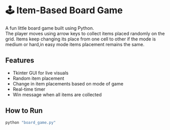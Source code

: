 # 🕹️ Item-Based Board Game
A fun little board game built using Python.  
The player moves using arrow keys to collect items placed randomly on the grid.
Items keep changing its place from one cell to other if the mode is medium or hard,in easy mode items placement remains the same.

## Features
- Tkinter GUI for live visuals  
- Random item placement
- Change in item placements based on mode of game  
- Real-time timer  
- Win message when all items are collected  

## How to Run
```bash
python "board_game.py"
